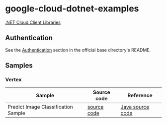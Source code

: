 
# google-cloud-dotnet-examples
[.NET Cloud Client Libraries](https://cloud.google.com/dotnet/docs/reference)
## Authentication
See the [Authentication](https://github.com/googleapis/google-cloud-java#authentication) section in the official base directory's README.

## Samples
### Vertex
| Sample | Source code | Reference |
| ------ | ------ | ------ |
| Predict Image Classification Sample | [source code	](https://github.com/yungaaaa/google-cloud-dotnet-examples/blob/main/Vertex-Ai/PredictImageClassification.cs) | [Java source code](https://github.com/googleapis/java-aiplatform/blob/main/samples/snippets/src/main/java/aiplatform/PredictImageClassificationSample.java)
